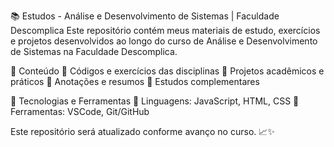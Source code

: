 📚 Estudos - Análise e Desenvolvimento de Sistemas | Faculdade Descomplica
Este repositório contém meus materiais de estudo, exercícios e projetos desenvolvidos ao longo do curso de Análise e Desenvolvimento de Sistemas na Faculdade Descomplica.

📌 Conteúdo
🔹 Códigos e exercícios das disciplinas
🔹 Projetos acadêmicos e práticos
🔹 Anotações e resumos
🔹 Estudos complementares

🚀 Tecnologias e Ferramentas
📌 Linguagens: JavaScript, HTML, CSS
📌 Ferramentas: VSCode, Git/GitHub

Este repositório será atualizado conforme avanço no curso. 📈✨
